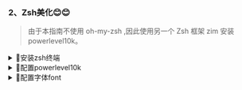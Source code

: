 ### 2、Zsh美化😊😊

> 由于本指南不使用 oh-my-zsh ,因此使用另一个 Zsh 框架 zim 安装 powerlevel10k。


<details><summary>🚀安装zsh终端</summary>

- 安装 zsh

  ```
  yum install zsh
  ```

</details>

<details><summary>🚀配置powerlevel10k</summary>

- 安装 zim

  ```
  curl -fsSL https://raw.githubusercontent.com/zimfw/install/master/install.zsh | zsh
  ```

- 编辑 Zsh 配置文件 ~/.zimrc ：

  ```
  vim ~/.zimrc

  # 在文件最后加入下面的一行文字，以添加 powerlevel10k 模块，然后退出。
  zmodule romkatv/powerlevel10k

  ```

- Start zsh!
  ```
  zsh
  ```

</details>

<details><summary>🚀配置字体font</summary>

> 在此时配置时，很多图标符号看不到，因为 powerlevel10k 中包含许多特殊图标符号，需要与之兼容的字体， 由于我们是用远程连接来使用昇腾的终端环境，所以字体依托的是电脑终端的字体

- 安装nerd fonts字体
>Nerd Fonts是一种用于编程和终端环境的字体集合，包含了大量的图标和符号，可以帮助开发人员更好地阅读和编辑代码。

- 打开[Nerd Fonts](https://github.com/ryanoasis/nerd-fonts)  github主仓库，点击releases，进入后选择想要的字体，这里推荐使用DroidSansM Nerd Font。

- 解压缩下载的字体文件。

- 右键单击字体文件，选择“安装”选项。

- 在终端或代码编辑器中选择新安装的字体。

</details>
